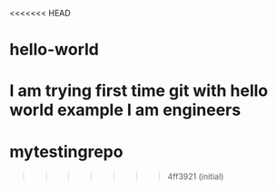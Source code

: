 <<<<<<< HEAD
# hello-world
I am trying first time git with hello world example 
I am engineers
=======
# mytestingrepo
>>>>>>> 4ff3921 (initial)
